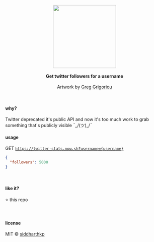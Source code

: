 <p align="center">
  <img src="https://cdn.dribbble.com/users/31506/screenshots/2621777/automatingtweets.png" height="200px"/>
  <br><br>
  <b>Get twitter followers for a username</b>
  <br><br>
  Artwork by <a href="https://dribbble.com/Greg_Grigoriou">Greg Grigoriou</a>
</p>

&nbsp;

#### why?

Twitter deprecated it's public API and now it's too much work to grab something that's publicly visible ¯\_/(ツ)\_/¯

#### usage

GET [`https://twitter-stats.now.sh?username={username}`](https://twitter-stats.now.sh?username=siddharthkp)

```json
{
  "followers": 5000
}
```

&nbsp;

#### like it?

:star: this repo

&nbsp;

#### license

MIT © [siddharthkp](https://github.com/siddharthkp)
